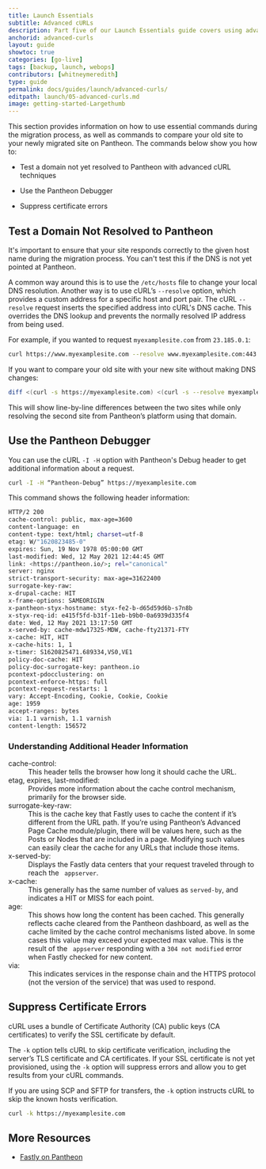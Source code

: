 ```yaml
---
title: Launch Essentials
subtitle: Advanced cURLs
description: Part five of our Launch Essentials guide covers using advanced cURL techniques to prepare a site for launch.
anchorid: advanced-curls
layout: guide
showtoc: true
categories: [go-live]
tags: [backup, launch, webops]
contributors: [whitneymeredith]
type: guide
permalink: docs/guides/launch/advanced-curls/
editpath: launch/05-advanced-curls.md
image: getting-started-Largethumb
---
```


This section provides information on how to use essential commands during the migration process, as well as commands to compare your old site to your newly migrated site on Pantheon. 
The commands below show you how to:

- Test a domain not yet resolved to Pantheon with advanced cURL techniques 
 
- Use the Pantheon Debugger

- Suppress certificate errors

## Test a Domain Not Resolved to Pantheon

It's important to ensure that your site responds correctly to the given host name during the migration process. You can't test this if the DNS is not yet pointed at Pantheon. 

A common way around this is to use the `/etc/hosts` file to change your local DNS resolution. Another way is to use cURL’s `--resolve` option, which provides a custom address for a specific host and port pair. The cURL `--resolve` request inserts the specified address into cURL's DNS cache. This overrides the DNS lookup and prevents the normally resolved IP address from being used. 

For example, if you wanted to request `myexamplesite.com` from `23.185.0.1`:

```bash
curl https://www.myexamplesite.com --resolve www.myexamplesite.com:443:23.185.0.1
```

If you want to compare your old site with your new site without making DNS changes:

```bash
diff <(curl -s https://myexamplesite.com) <(curl -s --resolve myexamplesite.com:443:23.185.0.1 https://mycoolwebsite.com)
```

This will show line-by-line differences between the two sites while only resolving the second site from Pantheon’s platform using that domain.

## Use the Pantheon Debugger

You can use the cURL `-I -H` option with Pantheon's Debug header to get additional information about a request.

 ```bash
 curl -I -H “Pantheon-Debug” https://myexamplesite.com
 ```

This command shows the following header information:

 ```bash
 HTTP/2 200
 cache-control: public, max-age=3600
 content-language: en
 content-type: text/html; charset=utf-8
 etag: W/"1620823485-0"
 expires: Sun, 19 Nov 1978 05:00:00 GMT
 last-modified: Wed, 12 May 2021 12:44:45 GMT        
 link: <https://pantheon.io/>; rel="canonical"       
 server: nginx
 strict-transport-security: max-age=31622400
 surrogate-key-raw:
 x-drupal-cache: HIT
 x-frame-options: SAMEORIGIN
 x-pantheon-styx-hostname: styx-fe2-b-d65d59d6b-s7n8b
 x-styx-req-id: e415f5fd-b31f-11eb-b9b0-0a6939d335f4 
 date: Wed, 12 May 2021 13:17:50 GMT
 x-served-by: cache-mdw17325-MDW, cache-fty21371-FTY 
 x-cache: HIT, HIT
 x-cache-hits: 1, 1
 x-timer: S1620825471.689334,VS0,VE1
 policy-doc-cache: HIT
 policy-doc-surrogate-key: pantheon.io
 pcontext-pdocclustering: on
 pcontext-enforce-https: full
 pcontext-request-restarts: 1
 vary: Accept-Encoding, Cookie, Cookie, Cookie
 age: 1959
 accept-ranges: bytes
 via: 1.1 varnish, 1.1 varnish
 content-length: 156572
 ```

 ### Understanding Additional Header Information

<dl>

<dt>cache-control:</dt> 

<dd>This header tells the browser how long it should cache the URL. </dd>

<dt>etag, expires, last-modified:</dt> 

<dd>Provides more information about the cache control mechanism, primarily for the browser side.</dd>

<dt>surrogate-key-raw:</dt>

<dd>This is the cache key that Fastly uses to cache the content if it’s different from the URL path. If you’re using Pantheon’s Advanced Page Cache module/plugin, there will be values here, such as the Posts or Nodes that are included in a page. Modifying such values can easily clear the cache for any URLs that include those items.</dd>

<dt>x-served-by:</dt>

<dd> Displays the Fastly data centers that your request traveled through to reach the <code> appserver</code>. </dd>

<dt> x-cache:</dt>

<dd>This generally has the same number of values as <code>served-by</code>, and indicates a HIT or MISS for each point. </dd>

<dt>age:</dt> 

<dd> This shows how long the content has been cached. This generally reflects cache cleared from the Pantheon dashboard, as well as the cache limited by the cache control mechanisms listed above. In some cases this value may exceed your expected max value. This is the result of the <code> appserver</code> responding with a <code>304 not modified</code> error when Fastly checked for new content.</dd>

<dt>via:</dt>

<dd>This indicates services in the response chain and the HTTPS protocol (not the version of the service) that was used to respond.</dd>

</dl>

## Suppress Certificate Errors

cURL uses a bundle of Certificate Authority (CA) public keys (CA certificates) to verify the SSL certificate by default.

The `-k` option tells cURL to skip certificate verification, including the server’s TLS certificate and CA certificates. If your SSL certificate is not yet provisioned, using the `-k` option will suppress errors and allow you to get results from your cURL commands.

If you are using SCP and SFTP for transfers, the `-k` option instructs cURL to skip the known hosts verification. 

 ```bash
 curl -k https://myexamplesite.com
 ```

## More Resources

- [Fastly on Pantheon](/guides/fastly-pantheon)
